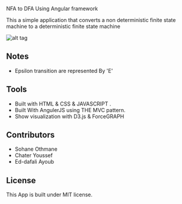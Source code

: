 NFA to DFA Using Angular framework 

This a simple application that converts a non deterministic finite state machine  to a deterministic finite state machine 

![alt tag](https://github.com/ayoubensalem/Angular_DFA/blob/master/demo/anim.gif)

## Notes 
 * Epsilon transition are represented By 'E' 

## Tools
 * Built with HTML & CSS & JAVASCRIPT .
 * Built With AngulerJS using THE MVC pattern.
 * Show visualization with D3.js & ForceGRAPH

## Contributors 	
 * Sohane Othmane 
 * Chater Youssef
 * Ed-dafali Ayoub


## License

This App is built under MIT license.
